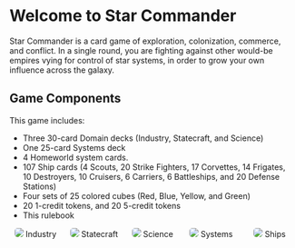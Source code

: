 # Welcome to Star Commander

Star Commander is a card game of exploration, colonization, commerce, and conflict. In a single round, you are fighting against other would-be empires vying for control of star systems, in order to grow your own influence across the galaxy.

## Game Components

This game includes:

- Three 30-card Domain decks (Industry, Statecraft, and Science)
- One 25-card Systems deck
- 4 Homeworld system cards.
- 107 Ship cards (4 Scouts, 20 Strike Fighters, 17 Corvettes, 14 Frigates, 10 Destroyers, 10 Cruisers, 6 Carriers, 6 Battleships, and 20 Defense Stations)
- Four sets of 25 colored cubes (Red, Blue, Yellow, and Green)
- 20 1-credit tokens, and 20 5-credit tokens
- This rulebook

<div style="display: flex; gap: 0.75rem;justify-content: space-between;">

<div style="flex: 1 1 0%; text-align: center;" class="italic text-[10px]">
  <img src="https://starcomgame.com/industry.png" style="border-radius: 5px" />
  Industry
</div>

<div style="flex: 1 1 0%; text-align: center;" class="italic text-[10px]">
  <img src="https://starcomgame.com/statecraft.png" style="border-radius: 5px" />
  Statecraft
</div>

<div style="flex: 1 1 0%; text-align: center;" class="italic text-[10px]">
  <img src="https://starcomgame.com/science.png" style="border-radius: 5px" />
  Science
</div>

<div style="flex: 1 1 0%; text-align: center;" class="italic text-[10px]">
  <img src="https://starcomgame.com/planet.png" style="border-radius: 5px" />
  Systems
</div>

<div style="flex: 1 1 0%; text-align: center;" class="italic text-[10px]">
  <img src="https://starcomgame.com/ship.png" style="border-radius: 5px" />
  Ships
</div>

</div>
